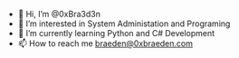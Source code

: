 - 👋 Hi, I’m @0xBra3d3n
- 👀 I’m interested in System Administation and Programing
- 🌱 I’m currently learning Python and C# Development
- 📫 How to reach me braeden@0xbraeden.com

<!---
0xBra3d3n/0xBra3d3n is a ✨ special ✨ repository because its `README.md` (this file) appears on your GitHub profile.
You can click the Preview link to take a look at your changes.
--->
